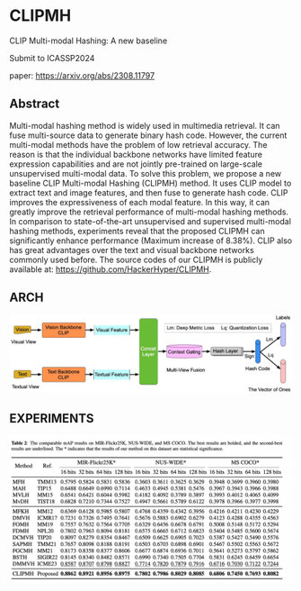 # CLIPMH
CLIP Multi-modal Hashing: A new baseline

Submit to ICASSP2024

paper: https://arxiv.org/abs/2308.11797

## Abstract
Multi-modal hashing method is widely used in multimedia retrieval. It can fuse multi-source data to generate binary hash code. However, the current multi-modal methods have the problem of low retrieval accuracy. The reason is that the individual backbone networks have limited feature expression capabilities and are not jointly pre-trained on large-scale unsupervised multi-modal data. To solve this problem, we propose a new baseline CLIP Multi-modal Hashing (CLIPMH) method. It uses CLIP model to extract text and image features, and then fuse to generate hash code. CLIP improves the expressiveness of each modal feature. In this way, it can greatly improve the retrieval performance of multi-modal hashing methods. In comparison to state-of-the-art unsupervised and supervised multi-modal hashing methods, experiments reveal that the proposed CLIPMH can significantly enhance performance (Maximum increase of 8.38%). CLIP also has great advantages over the text and visual backbone networks commonly used before. The source codes of our CLIPMH is publicly available at: https://github.com/HackerHyper/CLIPMH.

## ARCH
<div align="center">
  <img src="https://github.com/HackerHyper/CLIPMH/blob/main/ARCH.jpg">
</div>

## EXPERIMENTS
<div align="center">
  <img src="https://github.com/HackerHyper/CLIPMH/blob/main/exp.png">
</div>

